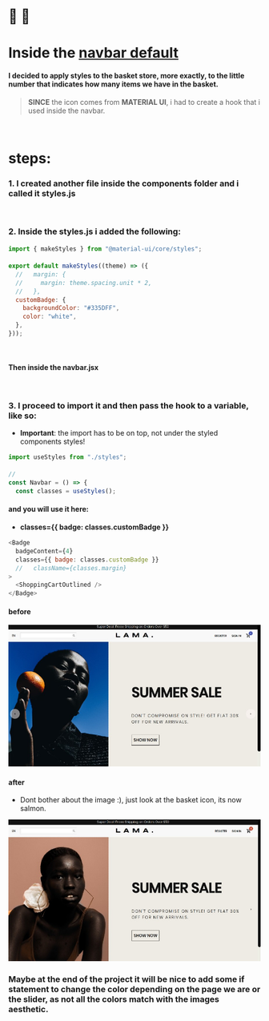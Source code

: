 # 🍌 🐒

# Inside the <u>navbar default </u>

#### I decided to apply styles to the basket store, more exactly, to the little number that indicates how many items we have in the basket.

> **SINCE** the icon comes from **MATERIAL UI**, i had to create a hook that i used inside the navbar.

<br>

# steps:

### 1. I created another file inside the **components folder** and i called it **styles.js**

<br>

### 2. Inside the styles.js i added the following:

```javascript
import { makeStyles } from "@material-ui/core/styles";

export default makeStyles((theme) => ({
  //   margin: {
  //     margin: theme.spacing.unit * 2,
  //   },
  customBadge: {
    backgroundColor: "#335DFF",
    color: "white",
  },
}));
```

<br>

#### Then inside the navbar.jsx

<br>

### 3. I proceed to import it and then pass the hook to a variable, like so:

- **Important**: the import has to be on top, not under the styled components styles!

```javascript
import useStyles from "./styles";

//
const Navbar = () => {
  const classes = useStyles();
```

#### and you will use it here:

- **classes={{ badge: classes.customBadge }}**

```javascript
<Badge
  badgeContent={4}
  classes={{ badge: classes.customBadge }}
  //   className={classes.margin}
>
  <ShoppingCartOutlined />
</Badge>
```

#### before

[<img src="/src/img/slide_prcess_img2_before_animation.jpg"/>]()

#### after

- Dont bother about the image :), just look at the basket icon, its now salmon.

[<img src="/src/img/icon-color-custom.jpg"/>]()


### Maybe at the end of the project it will be nice to add some if statement to change the color depending on the page we are or the slider, as not all the colors match with the images aesthetic.